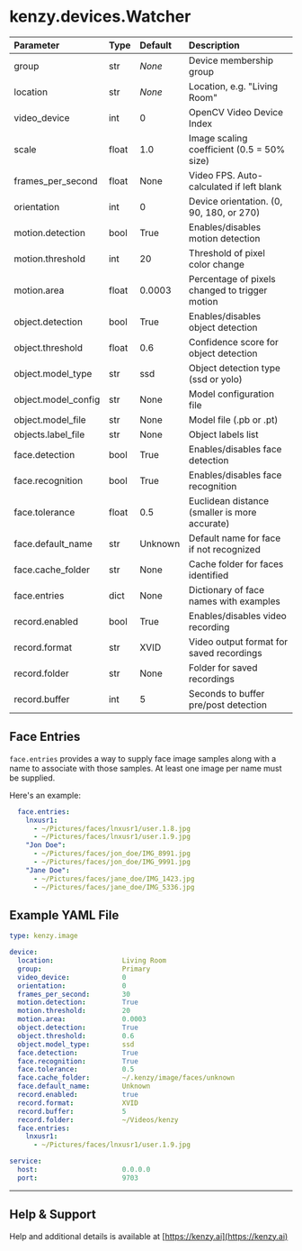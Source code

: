 # kenzy.devices.Watcher

| Parameter           | Type    | Default | Description                                    |
| :------------------ | :------ | :------ | :--------------------------------------------- |
| group               | str     | *None*  | Device membership group                        |
| location            | str     | *None*  | Location, e.g. "Living Room"                   |
| video_device        | int     | 0       | OpenCV Video Device Index                      |
| scale               | float   | 1.0     | Image scaling coefficient (0.5 = 50% size)     |
| frames_per_second   | float   | None    | Video FPS.  Auto-calculated if left blank      |
| orientation         | int     | 0       | Device orientation. (0, 90, 180, or 270)       |
| motion.detection    | bool    | True    | Enables/disables motion detection              |
| motion.threshold    | int     | 20      | Threshold of pixel color change                |
| motion.area         | float   | 0.0003  | Percentage of pixels changed to trigger motion |
| object.detection    | bool    | True    | Enables/disables object detection              |
| object.threshold    | float   | 0.6     | Confidence score for object detection          |
| object.model_type   | str     | ssd     | Object detection type (ssd or yolo)            |
| object.model_config | str     | None    | Model configuration file                       |
| object.model_file   | str     | None    | Model file (.pb or .pt)                        |
| objects.label_file  | str     | None    | Object labels list                             |
| face.detection      | bool    | True    | Enables/disables face detection                |
| face.recognition    | bool    | True    | Enables/disables face recognition              |
| face.tolerance      | float   | 0.5     | Euclidean distance (smaller is more accurate)  |
| face.default_name   | str     | Unknown | Default name for face if not recognized        |
| face.cache_folder   | str     | None    | Cache folder for faces identified              |
| face.entries        | dict    | None    | Dictionary of face names with examples         |
| record.enabled      | bool    | True    | Enables/disables video recording               |
| record.format       | str     | XVID    | Video output format for saved recordings       |
| record.folder       | str     | None    | Folder for saved recordings                    |
| record.buffer       | int     | 5       | Seconds to buffer pre/post detection           |

## Face Entries

```face.entries``` provides a way to supply face image samples along with a name to associate with those samples.  At least one image per name must be supplied.

Here's an example:
```yaml
  face.entries:
    lnxusr1:
      - ~/Pictures/faces/lnxusr1/user.1.8.jpg
      - ~/Pictures/faces/lnxusr1/user.1.9.jpg
    "Jon Doe":
      - ~/Pictures/faces/jon_doe/IMG_8991.jpg
      - ~/Pictures/faces/jon_doe/IMG_9991.jpg
    "Jane Doe":
      - ~/Pictures/faces/jane_doe/IMG_1423.jpg
      - ~/Pictures/faces/jane_doe/IMG_5336.jpg
```

## Example YAML File

```yaml
type: kenzy.image

device: 
  location:                 Living Room
  group:                    Primary
  video_device:             0
  orientation:              0
  frames_per_second:        30
  motion.detection:         True
  motion.threshold:         20
  motion.area:              0.0003
  object.detection:         True
  object.threshold:         0.6
  object.model_type:        ssd
  face.detection:           True
  face.recognition:         True
  face.tolerance:           0.5
  face.cache_folder:        ~/.kenzy/image/faces/unknown
  face.default_name:        Unknown
  record.enabled:           true
  record.format:            XVID
  record.buffer:            5
  record.folder:            ~/Videos/kenzy
  face.entries:
    lnxusr1:
      - ~/Pictures/faces/lnxusr1/user.1.9.jpg

service:
  host:                     0.0.0.0
  port:                     9703
```

-----

## Help &amp; Support
Help and additional details is available at [https://kenzy.ai](https://kenzy.ai)